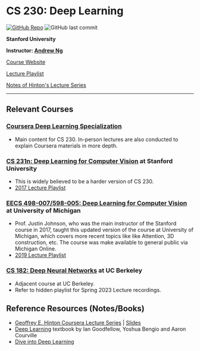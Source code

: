 # CS 230: Deep Learning
[![GitHub Repo](https://img.shields.io/badge/Deep%20Learning%20at%20Stanford-blueviolet?logo=github&style=flat-square)](https://github.com/hgnzheng/CS230_Stanford/tree/main/)
![GitHub last commit](https://img.shields.io/github/last-commit/hgnzheng/CS230_Stanford?style=flat-square)

**Stanford University**

**Instructor: [Andrew Ng](https://www.andrewng.org/)**

[Course Website](https://cs230.stanford.edu/)

[Lecture Playlist](https://www.youtube.com/playlist?list=PLoROMvodv4rOABXSygHTsbvUz4G_YQhOb)

[Notes of Hinton's Lecture Series](https://github.com/hgnzheng/CS230_Stanford/tree/main/Hinton_notes)

---
## Relevant Courses

### [Coursera Deep Learning Specialization](https://www.coursera.org/specializations/deep-learning)
* Main content for CS 230. In-person lectures are also conducted to explain Coursera materials in more depth.

### [CS 231n: Deep Learning for Computer Vision](http://cs231n.stanford.edu/) at Stanford University
* This is widely believed to be a harder version of CS 230.
* [2017 Lecture Playlist](https://www.youtube.com/playlist?list=PL3FW7Lu3i5JvHM8ljYj-zLfQRF3EO8sYv)

### [EECS 498-007/598-005: Deep Learning for Computer Vision](https://web.eecs.umich.edu/~justincj/teaching/eecs498/WI2022/) at University of Michigan
* Prof. Justin Johnson, who was the main instructor of the Stanford course in 2017, taught this updated version of the course at University of Michigan, which covers more recent topics like like Attention, 3D construction, etc. The course was make available to general public via Michigan Online.
* [2019 Lecture Playlist](https://www.youtube.com/playlist?list=PL5-TkQAfAZFbzxjBHtzdVCWE0Zbhomg7r)

### [CS 182: Deep Neural Networks](https://inst.eecs.berkeley.edu/~cs182/fa23/) at UC Berkeley
* Adjacent course at UC Berkeley.
* Refer to hidden playlist for Spring 2023 Lecture recordings.

## Reference Resources (Notes/Books)
* [Geoffrey E. Hinton Coursera Lecture Series](https://www.cs.toronto.edu/~hinton/coursera_lectures.html) | [Slides](https://www.cs.toronto.edu/~hinton/coursera_slides.html)
* [Deep Learning](https://www.deeplearningbook.org/) textbook by Ian Goodfellow, Yoshua Bengio and Aaron Courville
* [Dive into Deep Learning](https://d2l.ai/)